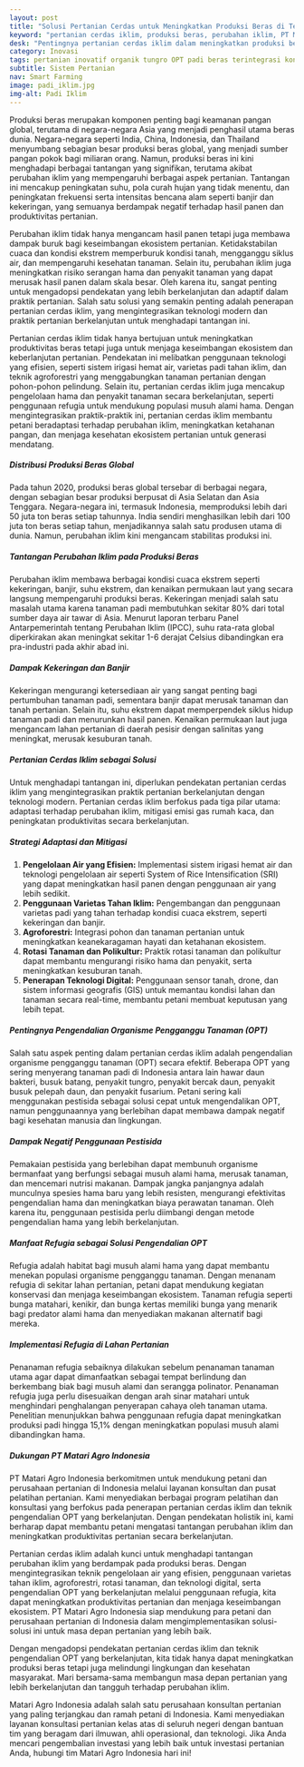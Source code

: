 ```yaml
---
layout: post
title: "Solusi Pertanian Cerdas untuk Meningkatkan Produksi Beras di Tengah Perubahan Iklim"
keyword: "pertanian cerdas iklim, produksi beras, perubahan iklim, PT Matari Agro Indonesia, solusi pertanian, agroekologi, pengendalian OPT, pusat pelatihan pertanian"
desk: "Pentingnya pertanian cerdas iklim dalam meningkatkan produksi beras di tengah tantangan perubahan iklim"
category: Inovasi
tags: pertanian inovatif organik tungro OPT padi beras terintegrasi konsultan ketahanan pangan
subtitle: Sistem Pertanian
nav: Smart Farming
image: padi_iklim.jpg
img-alt: Padi Iklim
---
```


Produksi beras merupakan komponen penting bagi keamanan pangan global, terutama di negara-negara Asia yang menjadi penghasil utama beras dunia. Negara-negara seperti India, China, Indonesia, dan Thailand menyumbang sebagian besar produksi beras global, yang menjadi sumber pangan pokok bagi miliaran orang. Namun, produksi beras ini kini menghadapi berbagai tantangan yang signifikan, terutama akibat perubahan iklim yang mempengaruhi berbagai aspek pertanian. Tantangan ini mencakup peningkatan suhu, pola curah hujan yang tidak menentu, dan peningkatan frekuensi serta intensitas bencana alam seperti banjir dan kekeringan, yang semuanya berdampak negatif terhadap hasil panen dan produktivitas pertanian.

Perubahan iklim tidak hanya mengancam hasil panen tetapi juga membawa dampak buruk bagi keseimbangan ekosistem pertanian. Ketidakstabilan cuaca dan kondisi ekstrem memperburuk kondisi tanah, mengganggu siklus air, dan mempengaruhi kesehatan tanaman. Selain itu, perubahan iklim juga meningkatkan risiko serangan hama dan penyakit tanaman yang dapat merusak hasil panen dalam skala besar. Oleh karena itu, sangat penting untuk mengadopsi pendekatan yang lebih berkelanjutan dan adaptif dalam praktik pertanian. Salah satu solusi yang semakin penting adalah penerapan pertanian cerdas iklim, yang mengintegrasikan teknologi modern dan praktik pertanian berkelanjutan untuk menghadapi tantangan ini.

Pertanian cerdas iklim tidak hanya bertujuan untuk meningkatkan produktivitas beras tetapi juga untuk menjaga keseimbangan ekosistem dan keberlanjutan pertanian. Pendekatan ini melibatkan penggunaan teknologi yang efisien, seperti sistem irigasi hemat air, varietas padi tahan iklim, dan teknik agroforestri yang menggabungkan tanaman pertanian dengan pohon-pohon pelindung. Selain itu, pertanian cerdas iklim juga mencakup pengelolaan hama dan penyakit tanaman secara berkelanjutan, seperti penggunaan refugia untuk mendukung populasi musuh alami hama. Dengan mengintegrasikan praktik-praktik ini, pertanian cerdas iklim membantu petani beradaptasi terhadap perubahan iklim, meningkatkan ketahanan pangan, dan menjaga kesehatan ekosistem pertanian untuk generasi mendatang.

##### Distribusi Produksi Beras Global

Pada tahun 2020, produksi beras global tersebar di berbagai negara, dengan sebagian besar produksi berpusat di Asia Selatan dan Asia Tenggara. Negara-negara ini, termasuk Indonesia, memproduksi lebih dari 50 juta ton beras setiap tahunnya. India sendiri menghasilkan lebih dari 100 juta ton beras setiap tahun, menjadikannya salah satu produsen utama di dunia. Namun, perubahan iklim kini mengancam stabilitas produksi ini.

##### Tantangan Perubahan Iklim pada Produksi Beras

Perubahan iklim membawa berbagai kondisi cuaca ekstrem seperti kekeringan, banjir, suhu ekstrem, dan kenaikan permukaan laut yang secara langsung mempengaruhi produksi beras. Kekeringan menjadi salah satu masalah utama karena tanaman padi membutuhkan sekitar 80% dari total sumber daya air tawar di Asia. Menurut laporan terbaru Panel Antarpemerintah tentang Perubahan Iklim (IPCC), suhu rata-rata global diperkirakan akan meningkat sekitar 1-6 derajat Celsius dibandingkan era pra-industri pada akhir abad ini. 

##### Dampak Kekeringan dan Banjir

Kekeringan mengurangi ketersediaan air yang sangat penting bagi pertumbuhan tanaman padi, sementara banjir dapat merusak tanaman dan tanah pertanian. Selain itu, suhu ekstrem dapat memperpendek siklus hidup tanaman padi dan menurunkan hasil panen. Kenaikan permukaan laut juga mengancam lahan pertanian di daerah pesisir dengan salinitas yang meningkat, merusak kesuburan tanah.

##### Pertanian Cerdas Iklim sebagai Solusi

Untuk menghadapi tantangan ini, diperlukan pendekatan pertanian cerdas iklim yang mengintegrasikan praktik pertanian berkelanjutan dengan teknologi modern. Pertanian cerdas iklim berfokus pada tiga pilar utama: adaptasi terhadap perubahan iklim, mitigasi emisi gas rumah kaca, dan peningkatan produktivitas secara berkelanjutan.

##### Strategi Adaptasi dan Mitigasi

1. **Pengelolaan Air yang Efisien:** Implementasi sistem irigasi hemat air dan teknologi pengelolaan air seperti System of Rice Intensification (SRI) yang dapat meningkatkan hasil panen dengan penggunaan air yang lebih sedikit.
2. **Penggunaan Varietas Tahan Iklim:** Pengembangan dan penggunaan varietas padi yang tahan terhadap kondisi cuaca ekstrem, seperti kekeringan dan banjir.
3. **Agroforestri:** Integrasi pohon dan tanaman pertanian untuk meningkatkan keanekaragaman hayati dan ketahanan ekosistem.
4. **Rotasi Tanaman dan Polikultur:** Praktik rotasi tanaman dan polikultur dapat membantu mengurangi risiko hama dan penyakit, serta meningkatkan kesuburan tanah.
5. **Penerapan Teknologi Digital:** Penggunaan sensor tanah, drone, dan sistem informasi geografis (GIS) untuk memantau kondisi lahan dan tanaman secara real-time, membantu petani membuat keputusan yang lebih tepat.

##### Pentingnya Pengendalian Organisme Pengganggu Tanaman (OPT)

Salah satu aspek penting dalam pertanian cerdas iklim adalah pengendalian organisme pengganggu tanaman (OPT) secara efektif. Beberapa OPT yang sering menyerang tanaman padi di Indonesia antara lain hawar daun bakteri, busuk batang, penyakit tungro, penyakit bercak daun, penyakit busuk pelepah daun, dan penyakit fusarium. Petani sering kali menggunakan pestisida sebagai solusi cepat untuk mengendalikan OPT, namun penggunaannya yang berlebihan dapat membawa dampak negatif bagi kesehatan manusia dan lingkungan.

##### Dampak Negatif Penggunaan Pestisida

Pemakaian pestisida yang berlebihan dapat membunuh organisme bermanfaat yang berfungsi sebagai musuh alami hama, merusak tanaman, dan mencemari nutrisi makanan. Dampak jangka panjangnya adalah munculnya spesies hama baru yang lebih resisten, mengurangi efektivitas pengendalian hama dan meningkatkan biaya perawatan tanaman. Oleh karena itu, penggunaan pestisida perlu diimbangi dengan metode pengendalian hama yang lebih berkelanjutan.

##### Manfaat Refugia sebagai Solusi Pengendalian OPT

Refugia adalah habitat bagi musuh alami hama yang dapat membantu menekan populasi organisme pengganggu tanaman. Dengan menanam refugia di sekitar lahan pertanian, petani dapat mendukung kegiatan konservasi dan menjaga keseimbangan ekosistem. Tanaman refugia seperti bunga matahari, kenikir, dan bunga kertas memiliki bunga yang menarik bagi predator alami hama dan menyediakan makanan alternatif bagi mereka.

##### Implementasi Refugia di Lahan Pertanian

Penanaman refugia sebaiknya dilakukan sebelum penanaman tanaman utama agar dapat dimanfaatkan sebagai tempat berlindung dan berkembang biak bagi musuh alami dan serangga polinator. Penanaman refugia juga perlu disesuaikan dengan arah sinar matahari untuk menghindari penghalangan penyerapan cahaya oleh tanaman utama. Penelitian menunjukkan bahwa penggunaan refugia dapat meningkatkan produksi padi hingga 15,1% dengan meningkatkan populasi musuh alami dibandingkan hama.

##### Dukungan PT Matari Agro Indonesia

PT Matari Agro Indonesia berkomitmen untuk mendukung petani dan perusahaan pertanian di Indonesia melalui layanan konsultan dan pusat pelatihan pertanian. Kami menyediakan berbagai program pelatihan dan konsultasi yang berfokus pada penerapan pertanian cerdas iklim dan teknik pengendalian OPT yang berkelanjutan. Dengan pendekatan holistik ini, kami berharap dapat membantu petani mengatasi tantangan perubahan iklim dan meningkatkan produktivitas pertanian secara berkelanjutan.

Pertanian cerdas iklim adalah kunci untuk menghadapi tantangan perubahan iklim yang berdampak pada produksi beras. Dengan mengintegrasikan teknik pengelolaan air yang efisien, penggunaan varietas tahan iklim, agroforestri, rotasi tanaman, dan teknologi digital, serta pengendalian OPT yang berkelanjutan melalui penggunaan refugia, kita dapat meningkatkan produktivitas pertanian dan menjaga keseimbangan ekosistem. PT Matari Agro Indonesia siap mendukung para petani dan perusahaan pertanian di Indonesia dalam mengimplementasikan solusi-solusi ini untuk masa depan pertanian yang lebih baik.

Dengan mengadopsi pendekatan pertanian cerdas iklim dan teknik pengendalian OPT yang berkelanjutan, kita tidak hanya dapat meningkatkan produksi beras tetapi juga melindungi lingkungan dan kesehatan masyarakat. Mari bersama-sama membangun masa depan pertanian yang lebih berkelanjutan dan tangguh terhadap perubahan iklim.

Matari Agro Indonesia adalah salah satu perusahaan konsultan pertanian yang paling terjangkau dan ramah petani di Indonesia. Kami menyediakan layanan konsultasi pertanian kelas atas di seluruh negeri dengan bantuan tim yang beragam dari ilmuwan, ahli operasional, dan teknologi. Jika Anda mencari pengembalian investasi yang lebih baik untuk investasi pertanian Anda, hubungi tim Matari Agro Indonesia hari ini!

